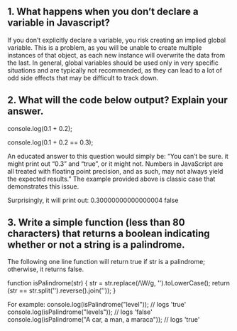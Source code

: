 ## 1. What happens when you don’t declare a variable in Javascript?

If you don’t explicitly declare a variable, you risk creating an implied global variable. This is a problem, as you will be unable to create multiple instances of that object, as each new instance will overwrite the data from the last.
In general, global variables should be used only in very specific situations and are typically not recommended, as they can lead to a lot of odd side effects that may be difficult to track down.

## 2. What will the code below output? Explain your answer.

  console.log(0.1 + 0.2); 
  
  console.log(0.1 + 0.2 == 0.3);
  
An educated answer to this question would simply be: “You can’t be sure. it might print out “0.3” and “true”, or it might not. 
Numbers in JavaScript are all treated with floating point precision, and as such, may not always yield the expected results.” 
The example provided above is classic case that demonstrates this issue. 

Surprisingly, it will print out:
0.30000000000000004 false

## 3. Write a simple function (less than 80 characters) that returns a boolean indicating whether or not a string is a palindrome.

The following one line function will return true if str is a palindrome; otherwise, it returns false.

  function isPalindrome(str) {
  str = str.replace(/\W/g, '').toLowerCase();
  return (str == str.split('').reverse().join(''));
  }
  
  For example:
    console.log(isPalindrome("level")); // logs 'true'
    console.log(isPalindrome("levels")); // logs 'false'
    console.log(isPalindrome("A car, a man, a maraca")); // logs 'true'
